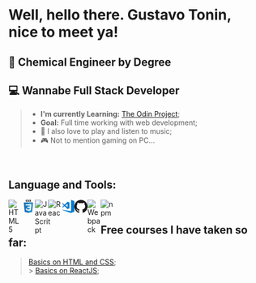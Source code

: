 # **Well, hello there. Gustavo Tonin, nice to meet ya!**

## 🧪 Chemical Engineer by Degree

## 💻 Wannabe Full Stack Developer

> - **I'm currently Learning:** [The Odin Project](https://www.theodinproject.com);
> - **Goal:** Full time working with web development;
> - 🎵 I also love to play and listen to music;
> - 🎮 Not to mention gaming on PC...

<br>

## Language and Tools:

<img align="left" alt="HTML5" width="26px" src="https://www.flaticon.com/svg/static/icons/svg/1216/1216733.svg" />

<img align="left" alt="CSS3" width="26px" src="https://raw.githubusercontent.com/github/explore/6c6508f34230f0ac0d49e847a326429eefbfc030/topics/css/css.png" />

<img align="left" alt="JavaScript" width="26px" src="https://sujanbyanjankar.com.np/wp-content/uploads/2019/09/javascript.png" />

<img align="left" alt="React" width="26px" src="https://icons-for-free.com/iconfiles/png/512/design+development+facebook+framework+mobile+react+icon-1320165723839064798.png" />

<img align="left" alt="Visual Studio Code" width="26px" src="https://raw.githubusercontent.com/github/explore/80688e429a7d4ef2fca1e82350fe8e3517d3494d/topics/visual-studio-code/visual-studio-code.png" />

<img align="left" alt="GitHub" width="26px" src="https://raw.githubusercontent.com/github/explore/78df643247d429f6cc873026c0622819ad797942/topics/github/github.png" />

<img align="left" alt="Webpack" width="26px" src="https://raw.githubusercontent.com/webpack/media/master/logo/icon.png" />

<img align="left" alt="npm" width="26px" src="https://cdn.iconscout.com/icon/free/png-256/npm-3-1175132.png" />

<br>

## Free courses I have taken so far:

> [Basics on HTML and CSS](https://www.freecodecamp.org/learn/); <br> > [Basics on ReactJS](https://scrimba.com/learn/learnreact);
